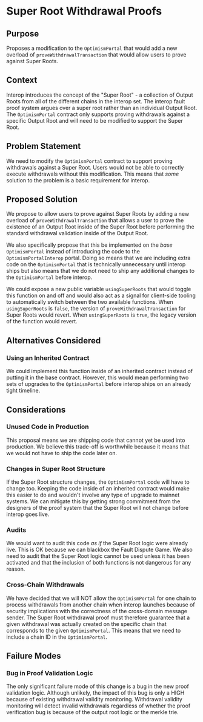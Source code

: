 # Super Root Withdrawal Proofs

## Purpose

Proposes a modification to the `OptimismPortal` that would add a new overload of
`proveWithdrawalTransaction` that would allow users to prove against Super Roots.

## Context

Interop introduces the concept of the "Super Root" - a collection of Output Roots from all of the
different chains in the interop set. The interop fault proof system argues over a super root rather
than an individual Output Root. The `OptimismPortal` contract only supports proving withdrawals
against a specific Output Root and will need to be modified to support the Super Root.

## Problem Statement

We need to modify the `OptimismPortal` contract to support proving withdrawals against a Super
Root. Users would not be able to correctly execute withdrawals without this modification. This
means that *some* solution to the problem is a basic requirement for interop.

## Proposed Solution

We propose to allow users to prove against Super Roots by adding a new overload of
`proveWithdrawalTransaction` that allows a user to prove the existence of an Output Root inside of
the Super Root before performing the standard withdrawal validation inside of the Output Root.

We also specifically propose that this be implemented on the *base* `OptimismPortal` instead of
introducing the code to the `OptimismPortalInterop` portal. Doing so means that we are including
extra code on the `OptimismPortal` that is technically unnecessary until interop ships but also
means that we do not need to ship any additional changes to the `OptimismPortal` before interop.

We could expose a new public variable `usingSuperRoots` that would toggle this function on and off
and would also act as a signal for client-side tooling to automatically switch between the two
available functions. When `usingSuperRoots` is `false`, the version of `proveWithdrawalTransaction`
for Super Roots would revert. When `usingSuperRoots` is `true`, the legacy version of the function
would revert.

## Alternatives Considered

### Using an Inherited Contract

We could implement this function inside of an inherited contract instead of putting it in the base
contract. However, this would mean performing two sets of upgrades to the `OptimismPortal` before
interop ships on an already tight timeline.

## Considerations

### Unused Code in Production

This proposal means we are shipping code that cannot yet be used into production. We believe this
trade-off is worthwhile because it means that we would not have to ship the code later on.

### Changes in Super Root Structure

If the Super Root structure changes, the `OptimismPortal` code will have to change too. Keeping the
code inside of an inherited contract would make this easier to do and wouldn't involve any type of
upgrade to mainnet systems. We can mitigate this by getting strong commitment from the designers of
the proof system that the Super Root will not change before interop goes live.

### Audits

We would want to audit this code *as if* the Super Root logic were already live. This is OK because
we can blackbox the Fault Dispute Game. We also need to audit that the Super Root logic cannot be
used unless it has been activated and that the inclusion of both functions is not dangerous for any
reason.

### Cross-Chain Withdrawals

We have decided that we will NOT allow the `OptimismPortal` for one chain to process withdrawals
from another chain when interop launches because of security implications with the correctness of
the cross-domain message sender. The Super Root withdrawal proof must therefore guarantee that a
given withdrawal was actually created on the specific chain that corresponds to the given
`OptimismPortal`. This means that we need to include a chain ID in the `OptimismPortal`.

## Failure Modes

### Bug in Proof Validation Logic

The only significant failure mode of this change is a bug in the new proof validation logic.
Although unlikely, the impact of this bug is only a HIGH because of existing withdrawal validity
monitoring. Withdrawal validity monitoring will detect invalid withdrawals regardless of whether
the proof verification bug is because of the output root logic or the merkle trie.
